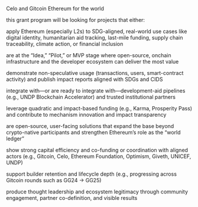 Celo and Gitcoin
Ethereum for the world

this grant program will be looking for projects that either:

apply Ethereum (especially L2s) to SDG-aligned, real-world use cases like digital identity, humanitarian aid tracking, last-mile funding, supply chain traceability, climate action, or financial inclusion

are at the “Idea,” “Pilot,” or MVP stage where open-source, onchain infrastructure and the developer ecosystem can deliver the most value

demonstrate non-speculative usage (transactions, users, smart-contract activity) and publish impact reports aligned with SDGs and CIDS

integrate with—or are ready to integrate with—development-aid pipelines (e.g., UNDP Blockchain Accelerator) and trusted institutional partners

leverage quadratic and impact-based funding (e.g., Karma, Prosperity Pass) and contribute to mechanism innovation and impact transparency

are open-source, user-facing solutions that expand the base beyond crypto-native participants and strengthen Ethereum’s role as the “world ledger”

show strong capital efficiency and co-funding or coordination with aligned actors (e.g., Gitcoin, Celo, Ethereum Foundation, Optimism, Giveth, UNICEF, UNDP)

support builder retention and lifecycle depth (e.g., progressing across Gitcoin rounds such as GG24 → GG25)

produce thought leadership and ecosystem legitimacy through community engagement, partner co-definition, and visible results